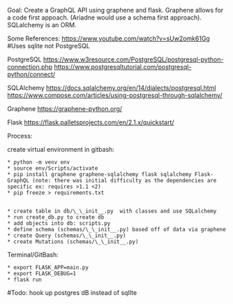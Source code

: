 Goal: Create a GraphQL API using graphene and flask. Graphene allows for a code first appoach. (Ariadne would use a schema first approach). SQLalchemy is an ORM.









Some References:
https://www.youtube.com/watch?v=sUw2omk61Gg #Uses sqlite not PostgreSQL

PostgreSQL
https://www.w3resource.com/PostgreSQL/postgresql-python-connection.php
https://www.postgresqltutorial.com/postgresql-python/connect/

SQLAlchemy
https://docs.sqlalchemy.org/en/14/dialects/postgresql.html
https://www.compose.com/articles/using-postgresql-through-sqlalchemy/


Graphene
https://graphene-python.org/

Flask
https://flask.palletsprojects.com/en/2.1.x/quickstart/

Process:

create virtual environment in gitbash: 

    * python -m venv env
    * source env/Scripts/activate
    * pip install graphene graphene-sqlalchemy flask sqlalchemy Flask-GraphQL (note: there was initial difficulty as the dependencies are specific ex: requires >1.1 <2)
    * pip freeze > requirements.txt


    * create table in db/\_\_init__.py  with classes and use SQLalchemy
    * run create_db.py to create db
    * add objects into db: scripts.py
    * define schema (schemas/\_\_init__.py) based off of data via graphene
    * create Query (schemas/\_\_init__.py)
    * create Mutations (schemas/\_\_init__.py)

Terminal/GitBash:

    * export FLASK_APP=main.py
    * export FLASK_DEBUG=1
    * flask run



#Todo: hook up postgres dB instead of sqlIte
